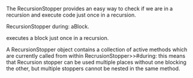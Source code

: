 The RecursionStopper provides an easy way to check if we are in a recursion and execute code just once in a recursion.RecursionStopper during:  aBlock.executes a block just once in a recursion.A RecursionStopper object contains a collection of active methods which are currently called from within RecrusionStopper>>#during: this means that Recursion stopper can be used multiple places without one blocking the other, but multiple stoppers cannot be nested in the same method.